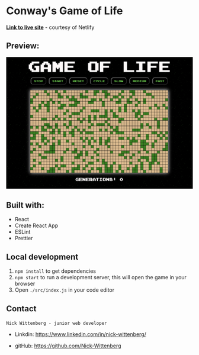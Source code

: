 # Conway's Game of Life

**[Link to live site](https://keen-knuth-b29877.netlify.app/ "Conway's Game of Life")** - courtesy of Netlify

## Preview:

![Example image of the game display](./public/Preview.png)

## Built with:

- React
- Create React App
- ESLint
- Prettier

## Local development

1. `npm install` to get dependencies
2. `npm start` to run a development server, this will open the game in your browser
3. Open `./src/index.js` in your code editor

## Contact

`Nick Wittenberg - junior web developer`

- Linkdin: https://www.linkedin.com/in/nick-wittenberg/

- gitHub: https://github.com/Nick-Wittenberg

